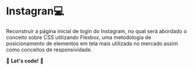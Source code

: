 # Instagran:computer:​ 
 Reconstruir a página inicial de login do Instagram, no qual será abordado o conceito sobre CSS utilizando Flexbox, uma metodologia de posicionamento de elementos em tela mais utilizada no mercado assim como conceitos de responsividade.

🚀 **Let's code!** 🚀
